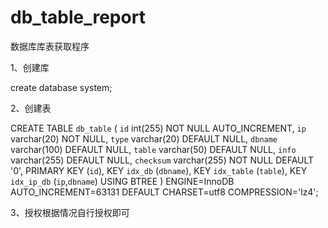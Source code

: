 # db_table_report
数据库库表获取程序

1、创建库

create database system;

2、创建表

CREATE TABLE `db_table` (
  `id` int(255) NOT NULL AUTO_INCREMENT,
  `ip` varchar(20) NOT NULL,
  `type` varchar(20) DEFAULT NULL,
  `dbname` varchar(100) DEFAULT NULL,
  `table` varchar(50) DEFAULT NULL,
  `info` varchar(255) DEFAULT NULL,
  `checksum` varchar(255) NOT NULL DEFAULT '0',
  PRIMARY KEY (`id`),
  KEY `idx_db` (`dbname`),
  KEY `idx_table` (`table`),
  KEY `idx_ip_db` (`ip`,`dbname`) USING BTREE
) ENGINE=InnoDB AUTO_INCREMENT=63131 DEFAULT CHARSET=utf8 COMPRESSION='lz4';


3、授权根据情况自行授权即可

